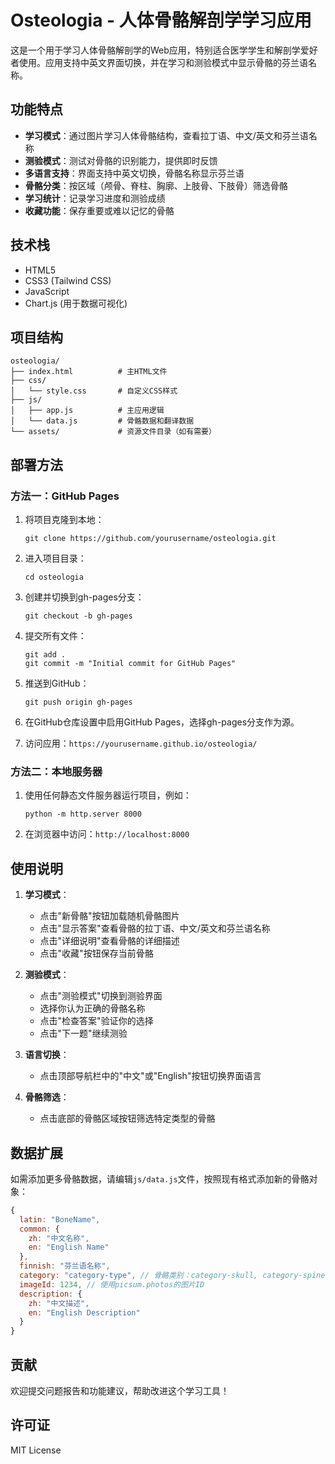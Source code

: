 # Osteologia - 人体骨骼解剖学学习应用

这是一个用于学习人体骨骼解剖学的Web应用，特别适合医学学生和解剖学爱好者使用。应用支持中英文界面切换，并在学习和测验模式中显示骨骼的芬兰语名称。

## 功能特点

- **学习模式**：通过图片学习人体骨骼结构，查看拉丁语、中文/英文和芬兰语名称
- **测验模式**：测试对骨骼的识别能力，提供即时反馈
- **多语言支持**：界面支持中英文切换，骨骼名称显示芬兰语
- **骨骼分类**：按区域（颅骨、脊柱、胸廓、上肢骨、下肢骨）筛选骨骼
- **学习统计**：记录学习进度和测验成绩
- **收藏功能**：保存重要或难以记忆的骨骼

## 技术栈

- HTML5
- CSS3 (Tailwind CSS)
- JavaScript
- Chart.js (用于数据可视化)

## 项目结构

```
osteologia/
├── index.html          # 主HTML文件
├── css/
│   └── style.css       # 自定义CSS样式
├── js/
│   ├── app.js          # 主应用逻辑
│   └── data.js         # 骨骼数据和翻译数据
└── assets/             # 资源文件目录（如有需要）
```

## 部署方法

### 方法一：GitHub Pages

1. 将项目克隆到本地：
   ```
   git clone https://github.com/yourusername/osteologia.git
   ```

2. 进入项目目录：
   ```
   cd osteologia
   ```

3. 创建并切换到gh-pages分支：
   ```
   git checkout -b gh-pages
   ```

4. 提交所有文件：
   ```
   git add .
   git commit -m "Initial commit for GitHub Pages"
   ```

5. 推送到GitHub：
   ```
   git push origin gh-pages
   ```

6. 在GitHub仓库设置中启用GitHub Pages，选择gh-pages分支作为源。

7. 访问应用：`https://yourusername.github.io/osteologia/`

### 方法二：本地服务器

1. 使用任何静态文件服务器运行项目，例如：
   ```
   python -m http.server 8000
   ```

2. 在浏览器中访问：`http://localhost:8000`

## 使用说明

1. **学习模式**：
   - 点击"新骨骼"按钮加载随机骨骼图片
   - 点击"显示答案"查看骨骼的拉丁语、中文/英文和芬兰语名称
   - 点击"详细说明"查看骨骼的详细描述
   - 点击"收藏"按钮保存当前骨骼

2. **测验模式**：
   - 点击"测验模式"切换到测验界面
   - 选择你认为正确的骨骼名称
   - 点击"检查答案"验证你的选择
   - 点击"下一题"继续测验

3. **语言切换**：
   - 点击顶部导航栏中的"中文"或"English"按钮切换界面语言

4. **骨骼筛选**：
   - 点击底部的骨骼区域按钮筛选特定类型的骨骼

## 数据扩展

如需添加更多骨骼数据，请编辑`js/data.js`文件，按照现有格式添加新的骨骼对象：

```javascript
{
  latin: "BoneName",
  common: {
    zh: "中文名称",
    en: "English Name"
  },
  finnish: "芬兰语名称",
  category: "category-type", // 骨骼类别：category-skull, category-spine, category-thorax, category-upper, category-lower
  imageId: 1234, // 使用picsum.photos的图片ID
  description: {
    zh: "中文描述",
    en: "English Description"
  }
}
```

## 贡献

欢迎提交问题报告和功能建议，帮助改进这个学习工具！

## 许可证

MIT License
